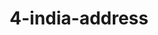 ---
title: "4-india-address"
country: "INDIA"
address: "B-1001 Empire Business Hub, Science City Road , Ahmedabad | India"
email: "contact@atcults.com"
type: "contact-data"
draft: false
---